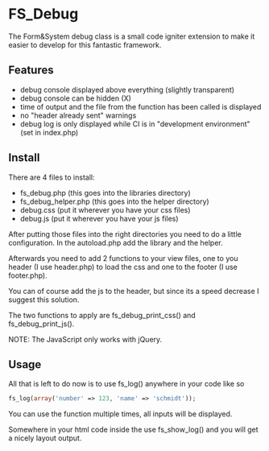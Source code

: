 # FS_Debug

The Form&System debug class is a small code igniter extension to make it easier to develop for this fantastic framework.

## Features
* debug console displayed above everything (slightly transparent)
* debug console can be hidden (X)
* time of output and the file from the function has been called is displayed
* no "header already sent" warnings
* debug log is only displayed while CI is in "development environment" (set in index.php)

## Install
There are 4 files to install:

* fs_debug.php (this goes into the libraries directory)
* fs_debug_helper.php (this goes into the helper directory)
* debug.css (put it wherever you have your css files)
* debug.js (put it wherever you have your js files)

After putting those files into the right directories you need to do a little configuration.
In the autoload.php add the library and the helper.

Afterwards you need to add 2 functions to your view files, one to you header (I use header.php) to load the css and one to the footer (I use footer.php). 

You can of course add the js to the header, but since its a speed decrease I suggest this solution.

The two functions to apply are fs_debug_print_css() and fs_debug_print_js().

NOTE: The JavaScript only works with jQuery.

## Usage
All that is left to do now is to use fs_log() anywhere in your code like so

```php
fs_log(array('number' => 123, 'name' => 'schmidt'));
```

You can use the function multiple times, all inputs will be displayed.

Somewhere in your html code inside the <body> use fs_show_log() and you will get a nicely layout output.

